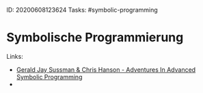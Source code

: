 ID: 20200608123624
Tasks: #symbolic-programming

# Symbolische Programmierung
Links:
* [Gerald Jay Sussman & Chris Hanson - Adventures In Advanced Symbolic Programming](https://archive.org/details/adventures-in-advanced-symbolic-programming/GeraldJaySussman_AdventuresInAdvancedSymbolicProgrammingPart01.avi)
* 